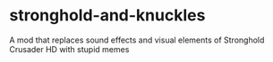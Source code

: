 # stronghold-and-knuckles
A mod that replaces sound effects and visual elements of Stronghold Crusader HD with stupid memes
